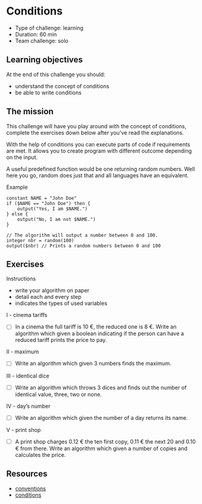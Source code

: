 # Conditions
* Type of challenge: learning
* Duration: 60 min
* Team challenge: solo

## Learning objectives
At the end of this challenge you should:
* understand the concept of conditions
* be able to write conditions

## The mission
This challenge will have you play around with the concept of conditions, complete the exercises down below after you’ve read the explanations.

With the help of conditions you can execute parts of code if requirements are met. It allows you to create program with different outcome depending on the input.

A useful predefined function would be one returning random numbers. Well here you go, random does just that and all languages have an equivalent.

Example
``` This algorithm will output "Yes, I am John Doe."
constant NAME = "John Doe"
if ($NAME == "John Doe") then {
	output("Yes, I am $NAME.")
} else {
	output("No, I am not $NAME.")
}

// The algorithm will output a number between 0 and 100.
integer nbr = random(100)
output($nbr) // Prints a random numbers between 0 and 100
```

## Exercises
Instructions
* write your algorithm on paper
* detail each and every step
* indicates the types of used variables

I - cinema tariffs
-[ ] In a cinema the full tariff is 10 €, the reduced one is 8 €. Write an algorithm which given a boolean indicating if the person can have a reduced tariff prints the price to pay.

II - maximum
-[ ] Write an algorithm which given 3 numbers finds the maximum.

III - identical dice
-[ ] Write an algorithm which throws 3 dices and finds out the number of identical value, three, two or none.

IV - day’s number
-[ ] Write an algorithm which given the number of a day returns its name.

V - print shop
-[ ] A print shop charges 0.12 € the ten first copy, 0.11 € the next 20 and 0.10 € from there. Write an algorithm which given a number of copies and calculates the price.

## Resources
* [conventions](https://github.com/becodeorg/BXL-Swartz-4-27/blob/master/1.The-Field/7.Algorithmic/conventions.adoc)
* [conditions](https://computersciencewiki.org/index.php/Conditionals)
